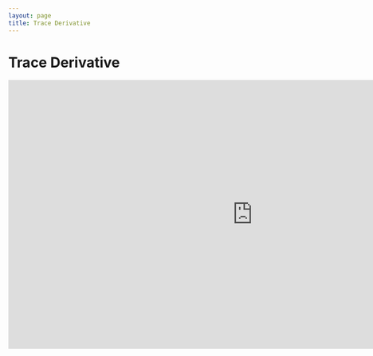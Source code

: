 ```yaml
---
layout: page
title: Trace Derivative
---
```


# Trace Derivative
<iframe scrolling="no" src="https://tube.geogebra.org/material/iframe/id/109509/width/980/height/540/border/888888/rc/true/ai/false/sdz/true/smb/false/stb/false/stbh/true/ld/false/sri/true/at/preferhtml5" width="980px" height="540px" style="border:0px;"> </iframe>
